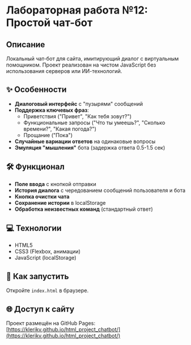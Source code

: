 # Лабораторная работа №12: Простой чат-бот

## Описание
Локальный чат-бот для сайта, имитирующий диалог с виртуальным помощником. Проект реализован на чистом JavaScript без использования серверов или ИИ-технологий.

## ✨ Особенности
- **Диалоговый интерфейс** с "пузырями" сообщений
- **Поддержка ключевых фраз**:
  - Приветствия ("Привет", "Как тебя зовут?")
  - Функциональные запросы ("Что ты умеешь?", "Сколько времени?", "Какая погода?")
  - Прощание ("Пока")
- **Случайные вариации ответов** на одинаковые вопросы
- **Эмуляция "мышления"** бота (задержка ответа 0.5-1.5 сек)

## 🛠 Функционал
- **Поле ввода** с кнопкой отправки
- **История диалога** с чередованием сообщений пользователя и бота
- **Кнопка очистки чата**
- **Сохранение истории** в localStorage
- **Обработка неизвестных команд** (стандартный ответ)

## 💻 Технологии
- HTML5
- CSS3 (Flexbox, анимации)
- JavaScript (localStorage)

## 🚀 Как запустить
Откройте `index.html` в браузере.

## 🌐 Доступ к сайту
Проект размещён на GitHub Pages:  
[https://klerikv.github.io/html_project_chatbot/](https://klerikv.github.io/html_project_chatbot/)